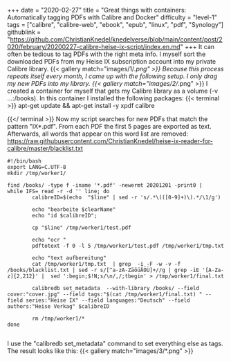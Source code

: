 +++
date = "2020-02-27"
title = "Great things with containers: Automatically tagging PDFs with Calibre and Docker"
difficulty = "level-1"
tags = ["calibre", "calibre-web", "ebook", "epub", "linux", "pdf", "Synology"]
githublink = "https://github.com/ChristianKnedel/knedelverse/blob/main/content/post/2020/february/20200227-calibre-heise-ix-script/index.en.md"
+++
It can often be tedious to tag PDFs with the right meta info. I myself sort the downloaded PDFs from my Heise IX subscription account into my private Calibre library.
{{< gallery match="images/1/*.png" >}}
Because this process repeats itself every month, I came up with the following setup. I only drag my new PDFs into my library.
{{< gallery match="images/2/*.png" >}}
I created a container for myself that gets my Calibre library as a volume (-v ...:/books). In this container I installed the following packages:
{{< terminal >}}
apt-get update && apt-get install -y xpdf calibre

{{</ terminal >}}
Now my script searches for new PDFs that match the pattern "IX*.pdf". From each PDF the first 5 pages are exported as text. Afterwards, all words that appear on this word list are removed: https://raw.githubusercontent.com/ChristianKnedel/heise-ix-reader-for-calibre/master/blacklist.txt
```
#!/bin/bash
export LANG=C.UTF-8
mkdir /tmp/worker1/

find /books/ -type f -iname '*.pdf' -newermt 20201201 -print0 | 
while IFS= read -r -d '' line; do 
        calibreID=$(echo  "$line" | sed -r 's/.*\(([0-9]+)\).*/\1/g')
        
        echo "bearbeite $clearName"
        echo "id $calibreID";

        cp "$line" /tmp/worker1/test.pdf

        echo "ocr "
        pdftotext -f 0 -l 5 /tmp/worker1/test.pdf /tmp/worker1/tmp.txt

        echo "text aufbereitung"
        cat /tmp/worker1/tmp.txt  | grep  -i -F -w -v -f  /books/blacklist.txt | sed -r s/[^a-zA-ZäöüÄÖÜ]+//g | grep -iE '[A-Za-z]{2,212}' |  sed ':begin;$!N;s/\n/,/;tbegin' > /tmp/worker1/final.txt

        calibredb set_metadata  --with-library /books/ --field cover:"cover.jpg" --field tags:"$(cat /tmp/worker1/final.txt) " --field series:"Heise IX" --field languages:"Deutsch" --field authors:"Heise Verkag" $calibreID
        
        rm /tmp/worker1/*
done


```
I use the "calibredb set_metadata" command to set everything else as tags. The result looks like this:
{{< gallery match="images/3/*.png" >}}
